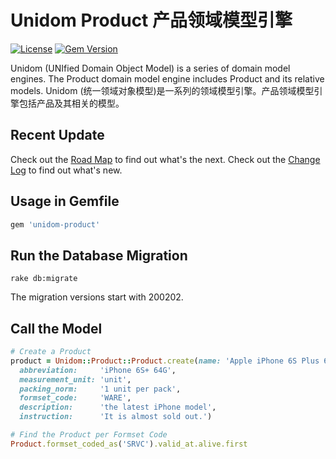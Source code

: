 # Unidom Product 产品领域模型引擎

[![License](https://img.shields.io/badge/license-MIT-green.svg)](http://opensource.org/licenses/MIT)
[![Gem Version](https://badge.fury.io/rb/unidom-product.svg)](https://badge.fury.io/rb/unidom-product)

Unidom (UNIfied Domain Object Model) is a series of domain model engines. The Product domain model engine includes Product and its relative models.
Unidom (统一领域对象模型)是一系列的领域模型引擎。产品领域模型引擎包括产品及其相关的模型。

## Recent Update
Check out the [Road Map](ROADMAP.md) to find out what's the next.
Check out the [Change Log](CHANGELOG.md) to find out what's new.

## Usage in Gemfile
```ruby
gem 'unidom-product'
```

## Run the Database Migration
```shell
rake db:migrate
```
The migration versions start with 200202.

## Call the Model
```ruby
# Create a Product
product = Unidom::Product::Product.create(name: 'Apple iPhone 6S Plus 64G',
  abbreviation:     'iPhone 6S+ 64G',
  measurement_unit: 'unit',
  packing_norm:     '1 unit per pack',
  formset_code:     'WARE',
  description:      'the latest iPhone model',
  instruction:      'It is almost sold out.')

# Find the Product per Formset Code
Product.formset_coded_as('SRVC').valid_at.alive.first
```
